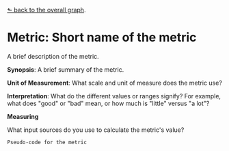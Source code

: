 [⬑ back to the overall graph](../use_gqm.md).

# **Metric:** Short name of the metric

A brief description of the metric.

**Synopsis**: A brief summary of the metric.  

**Unit of Measurement**: What scale and unit of measure does the metric use? 

**Interpretation**: What do the different values or ranges signify? For example, what does "good" or "bad" mean, or how much is "little" versus "a lot"?  

**Measuring**

What input sources do you use to calculate the metric's value?  

```Pseudo-code for the metric```
